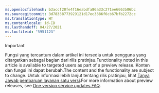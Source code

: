 ```yaml
---
ms.openlocfilehash: b3accf20fe4f16eabdfa86a33c271ee6663b06bc
ms.sourcegitcommit: 3d78338773929121d17ec3386f6cb67bfb2272cc
ms.translationtype: HT
ms.contentlocale: id-ID
ms.lasthandoff: 04/27/2021
ms.locfileid: "5951123"
---
```

> [!IMPORTANT]
> <span data-ttu-id="3797f-101">Fungsi yang tercantum dalam artikel ini tersedia untuk pengguna yang ditargetkan sebagai bagian dari rilis pratinjau.</span><span class="sxs-lookup"><span data-stu-id="3797f-101">Functionality noted in this article is available to targeted users as part of a preview release.</span></span> <span data-ttu-id="3797f-102">Konten dan fungsi ini dapat berubah.</span><span class="sxs-lookup"><span data-stu-id="3797f-102">The content and the functionality are subject to change.</span></span> <span data-ttu-id="3797f-103">Untuk informasi lebih lanjut tentang rilis pratinjau, lihat [Tanya Jawab pembaruan layanan satu versi](/dynamics365/unified-operations/fin-and-ops/get-started/one-version).</span><span class="sxs-lookup"><span data-stu-id="3797f-103">For more information about preview releases, see [One version service updates FAQ](/dynamics365/unified-operations/fin-and-ops/get-started/one-version).</span></span>